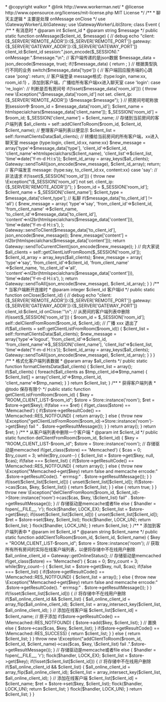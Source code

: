 <?php
    /**
     * This file is part of workerman.
     *
     * Licensed under The MIT License
     * For full copyright and license information, please see the MIT-LICENSE.txt
     * Redistributions of files must retain the above copyright notice.
     *
     * @author walkor<walkor@workerman.net>
     * @copyright walkor<walkor@workerman.net>
     * @link http://www.workerman.net/
     * @license http://www.opensource.org/licenses/mit-license.php MIT License
     */
    
    /**
     * 聊天主逻辑
     * 主要是处理 onMessage onClose
     */
    use \GatewayWorker\Lib\Gateway;
    use \GatewayWorker\Lib\Store;
    
    class Event
    {
        
        /**
         * 有消息时
         * @param int $client_id
         * @param string $message
         */
        public static function onMessage($client_id, $message)
        {
            // debug
            echo "client:{$_SERVER['REMOTE_ADDR']}:{$_SERVER['REMOTE_PORT']} gateway:{$_SERVER['GATEWAY_ADDR']}:{$_SERVER['GATEWAY_PORT']}  client_id:$client_id session:".json_encode($_SESSION)." onMessage:".$message."\n";
            
            // 客户端传递的是json数据
            $message_data = json_decode($message, true);
            if(!$message_data)
            {
                return ;
            }
            
            // 根据类型执行不同的业务
            switch($message_data['type'])
            {
                    // 客户端回应服务端的心跳
                case 'pong':
                    return;
                    // 客户端登录 message格式: {type:login, name:xx, room_id:1} ，添加到客户端，广播给所有客户端xx进入聊天室
                case 'login':
                case 're_login':
                    // 判断是否有房间号
                    if(!isset($message_data['room_id']))
                    {
                        throw new \Exception("\$message_data['room_id'] not set. client_ip:{$_SERVER['REMOTE_ADDR']} \$message:$message");
                    }
                    
                    // 把房间号昵称放到session中
                    $room_id = $message_data['room_id'];
                    $client_name = htmlspecialchars($message_data['client_name']);
                    $_SESSION['room_id'] = $room_id;
                    $_SESSION['client_name'] = $client_name;
                    
                    // 存储到当前房间的客户端列表
                    $all_clients = self::addClientToRoom($room_id, $client_id, $client_name);
                    
                    // 整理客户端列表以便显示
                    $client_list = self::formatClientsData($all_clients);
                    
                    // 转播给当前房间的所有客户端，xx进入聊天室 message {type:login, client_id:xx, name:xx}
                    $new_message = array('type'=>$message_data['type'], 'client_id'=>$client_id, 'client_name'=>htmlspecialchars($client_name), 'client_list'=>$client_list, 'time'=>date('Y-m-d H:i:s'));
                    $client_id_array = array_keys($all_clients);
                    Gateway::sendToAll(json_encode($new_message), $client_id_array);
                    return;
                    
                    // 客户端发言 message: {type:say, to_client_id:xx, content:xx}
                case 'say':
                    // 非法请求
                    if(!isset($_SESSION['room_id']))
                    {
                        throw new \Exception("\$_SESSION['room_id'] not set. client_ip:{$_SERVER['REMOTE_ADDR']}");
                    }
                    $room_id = $_SESSION['room_id'];
                    $client_name = $_SESSION['client_name'];
                    $client_type = $message_data['client_type'];
                    // 私聊
                    if($message_data['to_client_id'] != 'all')
                    {
                        $new_message = array(
                                             'type'=>'say',
                                             'from_client_id'=>$client_id,
                                             'from_client_name' =>$client_name,
                                             'to_client_id'=>$message_data['to_client_id'],
                                             'content'=>nl2br(htmlspecialchars($message_data['content'])),
                                             'time'=>date('Y-m-d H:i:s'),
                                             );
                        Gateway::sendToClient($message_data['to_client_id'], json_encode($new_message));
                        $new_message['content'] = nl2br(htmlspecialchars($message_data['content']));
                        return Gateway::sendToCurrentClient(json_encode($new_message));
                    }
                    
                    // 向大家说
                    $all_clients = self::getClientListFromRoom($_SESSION['room_id']);
                    $client_id_array = array_keys($all_clients);
                    $new_message = array(
                                         'type'=>'say',
                                         'from_client_id'=>$client_id,
                                         'from_client_name' =>$client_name,
                                         'to_client_id'=>'all',
                                         'content'=>nl2br(htmlspecialchars($message_data['content'])),
                                         'time'=>date('Y-m-d H:i:s'),
                                         );
                    return Gateway::sendToAll(json_encode($new_message), $client_id_array);
            }
        }
        
        /**
         * 当客户端断开连接时
         * @param integer $client_id 客户端id
         */
        public static function onClose($client_id)
        {
            // debug
            echo "client:{$_SERVER['REMOTE_ADDR']}:{$_SERVER['REMOTE_PORT']} gateway:{$_SERVER['GATEWAY_ADDR']}:{$_SERVER['GATEWAY_PORT']}  client_id:$client_id onClose:''\n";
            
            // 从房间的客户端列表中删除
            if(isset($_SESSION['room_id']))
            {
                $room_id = $_SESSION['room_id'];
                self::delClientFromRoom($room_id, $client_id);
                // 广播 xxx 退出了
                if($all_clients = self::getClientListFromRoom($room_id))
                {
                    $client_list = self::formatClientsData($all_clients);
                    $new_message = array('type'=>'logout', 'from_client_id'=>$client_id, 'from_client_name'=>$_SESSION['client_name'], 'client_list'=>$client_list, 'time'=>date('Y-m-d H:i:s'));
                    $client_id_array = array_keys($all_clients);
                    Gateway::sendToAll(json_encode($new_message), $client_id_array);
                }
            }
        }
        
        
        /**
         * 格式化客户端列表数据
         * @param array $all_clients
         */
        public static function formatClientsData($all_clients)
        {
            $client_list = array();
            if($all_clients)
            {
                foreach($all_clients as $tmp_client_id=>$tmp_name)
                {
                    $client_list[] = array('client_id'=>$tmp_client_id, 'client_name'=>$tmp_name);
                }
            }
            return $client_list;
        }
        
        /**
         * 获得客户端列表
         * @todo 保存有限个
         */
        public static function getClientListFromRoom($room_id)
        {
            $key = "ROOM_CLIENT_LIST-$room_id";
            $store = Store::instance('room');
            $ret = $store->get($key);
            if(false === $ret)
            {
                if(get_class($store) == 'Memcached')
                {
                    if($store->getResultCode() == \Memcached::RES_NOTFOUND)
                    {
                        return array();
                    }
                    else
                    {
                        throw new \Exception("getClientListFromRoom($room_id)->Store::instance('room')->get($key) fail " . $store->getResultMessage());
                    }
                }
                return array();
            }
            return $ret;
        }
        
        /**
         * 从客户端列表中删除一个客户端
         * @param int $client_id
         */
        public static function delClientFromRoom($room_id, $client_id)
        {
            $key = "ROOM_CLIENT_LIST-$room_id";
            $store = Store::instance('room');
            // 存储驱动是memcached
            if(get_class($store) == 'Memcached')
            {
                $cas = 0;
                $try_count = 3;
                while($try_count--)
                {
                    $client_list = $store->get($key, null, $cas);
                    if(false === $client_list)
                    {
                        if($store->getResultCode() == \Memcached::RES_NOTFOUND)
                        {
                            return array();
                        }
                        else
                        {
                            throw new \Exception("Memcached->get($key) return false and memcache errcode:" .$store->getResultCode(). " errmsg:" . $store->getResultMessage());
                        }
                    }
                    if(isset($client_list[$client_id]))
                    {
                        unset($client_list[$client_id]);
                        if($store->cas($cas, $key, $client_list))
                        {
                            return $client_list;
                        }
                    }
                    else
                    {
                        return true;
                    }
                }
                throw new \Exception("delClientFromRoom($room_id, $client_id)->Store::instance('room')->cas($cas, $key, \$client_list) fail" . $store->getResultMessage());
            }
            // 存储驱动是memcache或者file
            else
            {
                $handler = fopen(__FILE__, 'r');
                flock($handler,  LOCK_EX);
                $client_list = $store->get($key);
                if(isset($client_list[$client_id]))
                {
                    unset($client_list[$client_id]);
                    $ret = $store->set($key, $client_list);
                    flock($handler, LOCK_UN);
                    return $client_list;
                }
                flock($handler, LOCK_UN);
            }
            return $client_list;
        }
        
        /**
         * 添加到客户端列表中
         * @param int $client_id
         * @param string $client_name
         */
        public static function addClientToRoom($room_id, $client_id, $client_name)
        {
            $key = "ROOM_CLIENT_LIST-$room_id";
            $store = Store::instance('room');
            // 获取所有所有房间的实际在线客户端列表，以便将存储中不在线用户删除
            $all_online_client_id = Gateway::getOnlineStatus();
            // 存储驱动是memcached
            if(get_class($store) == 'Memcached')
            {
                $cas = 0;
                $try_count = 3;
                while($try_count--)
                {
                    $client_list = $store->get($key, null, $cas);
                    if(false === $client_list)
                    {
                        if($store->getResultCode() == \Memcached::RES_NOTFOUND)
                        {
                            $client_list = array();
                        }
                        else
                        {
                            throw new \Exception("Memcached->get($key) return false and memcache errcode:" .$store->getResultCode(). " errmsg:" . $store->getResultMessage());
                        }
                    }
                    if(!isset($client_list[$client_id]))
                    {
                        // 将存储中不在线用户删除
                        if($all_online_client_id && $client_list)
                        {
                            $all_online_client_id = array_flip($all_online_client_id);
                            $client_list = array_intersect_key($client_list, $all_online_client_id);
                        }
                        // 添加在线客户端
                        $client_list[$client_id] = $client_name;
                        // 原子添加
                        if($store->getResultCode() == \Memcached::RES_NOTFOUND)
                        {
                            $store->add($key, $client_list);
                        }
                        // 置换
                        else
                        {
                            $store->cas($cas, $key, $client_list);
                        }
                        if($store->getResultCode() == \Memcached::RES_SUCCESS)
                        {
                            return $client_list;
                        }
                    }
                    else 
                    {
                        return $client_list;
                    }
                }
                throw new \Exception("addClientToRoom($room_id, $client_id, $client_name)->cas($cas, $key, \$client_list) fail .".$store->getResultMessage());
            }
            // 存储驱动是memcache或者file
            else
            {
                $handler = fopen(__FILE__, 'r');
                flock($handler,  LOCK_EX);
                $client_list = $store->get($key);
                if(!isset($client_list[$client_id]))
                {
                    // 将存储中不在线用户删除
                    if($all_online_client_id && $client_list)
                    {
                        $all_online_client_id = array_flip($all_online_client_id);
                        $client_list = array_intersect_key($client_list, $all_online_client_id);
                    }
                    // 添加在线客户端
                    $client_list[$client_id] = $client_name;
                    $ret = $store->set($key, $client_list);
                    flock($handler, LOCK_UN);
                    return $client_list;
                }
                flock($handler, LOCK_UN);
            }
            return $client_list;
        }
    }
